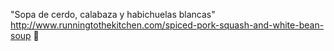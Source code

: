 "Sopa de cerdo, calabaza y habichuelas blancas"	http://www.runningtothekitchen.com/spiced-pork-squash-and-white-bean-soup਍